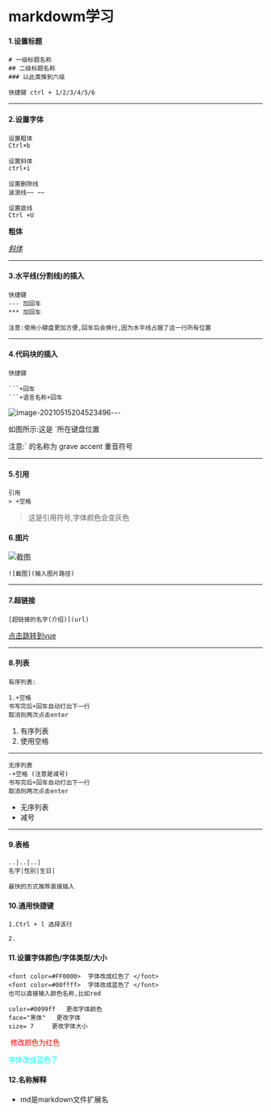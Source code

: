 # markdowm学习



#### 1.设置标题

```
# 一级标题名称
## 二级标题名称
### 以此类推到六级

快捷键 ctrl + 1/2/3/4/5/6
```

---

#### 2.设置字体

```
设置粗体
Ctrl+b

设置斜体
ctrl+i

设置删除线
波浪线~~ ~~

设置底线
Ctrl +U

```

**粗体**

*<u>斜体</u>*

---

#### 3.水平线(分割线)的插入

```
快捷键
--- 加回车
*** 加回车

注意:使用小键盘更加方便,回车后会换行,因为水平线占据了这一行所有位置
```

---

#### 4.代码块的插入

```
快捷键

​```+回车
​```+语言名称+回车
```

![image-20210515204523496](C:\Users\inui\AppData\Roaming\Typora\typora-user-images\image-20210515204523496.png)---

如图所示:这是 `所在键盘位置

注意:` 的名称为 grave accent 重音符号

---

#### 5.引用

```
引用
> +空格
```

>这是引用符号,字体颜色会变灰色 

#### 6.图片

![截图]()

```
![截图](输入图片路径)
```

---

#### 7.超链接

```
[超链接的名字(介绍)](url)
```

[点击跳转到vue](https://router.vuejs.org/zh/installation.html)

---

#### 8.列表

```	
有序列表:

1.+空格
书写完后+回车自动打出下一行
取消则两次点击enter
```

1. 有序列表
2. 使用空格

---

```
无序列表
-+空格 (注意是减号)
书写完后+回车自动打出下一行
取消则两次点击enter
```

- 无序列表
- 减号

---

#### 9.表格

```
..|..|..|
名字|性别|生日|

最快的方式推荐直接插入
```

#### 10.通用快捷键

```
1.Ctrl + l 选择该行

2.
```

#### 11.设置字体颜色/字体类型/大小

```
<font color=#FF0000>  字体改成红色了 </font>   
<font color=#00ffff>  字体改成蓝色了 </font> 
也可以直接输入颜色名称,比如red

color=#0099ff   更改字体颜色
face="黑体"   更改字体
size= 7     更改字体大小
```

<font color=red> 修改颜色为红色 </font> 

<font size="" color=#00ffff face="黑体">  字体改成蓝色了 </font> 



#### 12.名称解释

- md是markdown文件扩展名